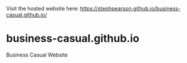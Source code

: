 Visit the hosted website here: https://stephpearson.github.io/business-casual.github.io/
#
#

# business-casual.github.io
Business Casual Website
#
#
